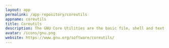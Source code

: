 ```yaml
---
layout: app
permalink: /app-repository/coreutils
appname: coreutils
title: Coreutils
description: The GNU Core Utilities are the basic file, shell and text manipulation utilities.
avatar: /icons/gnu.png
website: https://www.gnu.org/software/coreutils/
---
```


